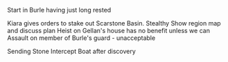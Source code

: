 
Start in Burle having just long rested

Kiara gives orders to stake out Scarstone Basin. Stealthy
	Show region map and discuss plan
	Heist on Gellan's house has no benefit unless we can 
	Assault on member of Burle's guard - unacceptable

Sending Stone
Intercept Boat after discovery

